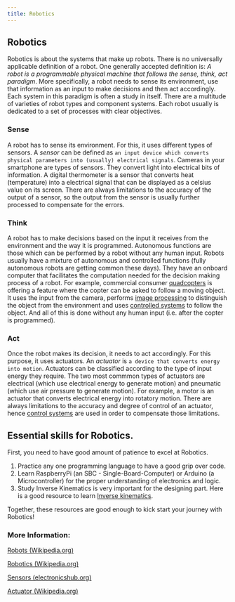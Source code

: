 ```yaml
---
title: Robotics
---
```

## Robotics

Robotics is about the systems that make up robots. There is no universally applicable definition of a robot. One generally accepted definition is: _A robot is a programmable physical machine that follows the sense, think, act paradigm_. More specifically, a robot needs to sense its environment, use that information as an input to make decisions and then act accordingly. Each system in this paradigm is often a study in itself. There are a multitude of varieties of robot types and component systems. Each robot usually is dedicated to a set of processes with clear objectives.

### Sense

A robot has to sense its environment. For this, it uses different types of sensors. A _sensor_ can be defined as `an input device which converts physical parameters into (usually) electrical signals`. Cameras in your smartphone are types of sensors. They convert light into electrical bits of information. A digital thermometer is a sensor that converts heat (temperature) into a electrical signal that can be displayed as a celsius value on its screen. There are always limitations to the accuracy of the output of a sensor, so the output from the sensor is usually further processed to compensate for the errors.

### Think

A robot has to make decisions based on the input it receives from the environment and the way it is programmed. Autonomous functions are those which can be performed by a robot without any human input. Robots usually have a mixture of autonomous and controlled functions (fully autonomous robots are getting common these days). They have an onboard computer that facilitates the computation needed for the decision making process of a robot. For example, commercial consumer [quadcopters](https://en.wikipedia.org/wiki/Quadcopter) is offering a feature where the copter can be asked to follow a moving object. It uses the input from the camera, performs [image processing](https://en.wikipedia.org/wiki/Digital_image_processing) to distinguish the object from the environment and uses [controlled systems](https://en.wikipedia.org/wiki/Control_system) to follow the object. And all of this is done without any human input (i.e. after the copter is programmed).

### Act

Once the robot makes its decision, it needs to act accordingly. For this purpose, it uses actuators. An _actuator_ is `a device that converts energy into motion`. Actuators can be classified according to the type of input energy they require. The two most commmon types of actuators are electrical (which use electrical energy to generate motion) and pneumatic (which use air pressure to generate motion). For example, a motor is an actuator that converts electrical energy into rotatory motion. There are always limitations to the accuracy and degree of control of an actuator, hence [control systems](https://en.wikipedia.org/wiki/Control_system) are used in order to compensate those limitations.

## Essential skills for Robotics.

First, you need to have good amount of patience to excel at Robotics.

1) Practice any one programming language to have a good grip over code.
2) Learn RaspberryPi (an SBC - Single-Board-Computer) or Arduino (a Microcontroller) for the proper understanding of electronics and logic.
3) Study Inverse Kinematics is very important for the designing part. 
  Here is a good resource to learn [Inverse kinematics](https://www.intechopen.com/books/industrial_robotics_theory_modelling_and_control/robot_kinematics__forward_and_inverse_kinematics).
  
Together, these resources are good enough to kick start your journey with Robotics!

### More Information:

[Robots (Wikipedia.org)](https://en.wikipedia.org/wiki/Robot)

[Robotics (Wikipedia.org)](https://en.wikipedia.org/wiki/Robotics)

[Sensors (electronicshub.org)](https://www.electronicshub.org/different-types-sensors/)

[Actuator (Wikipedia.org)](https://en.wikipedia.org/wiki/Actuator)

